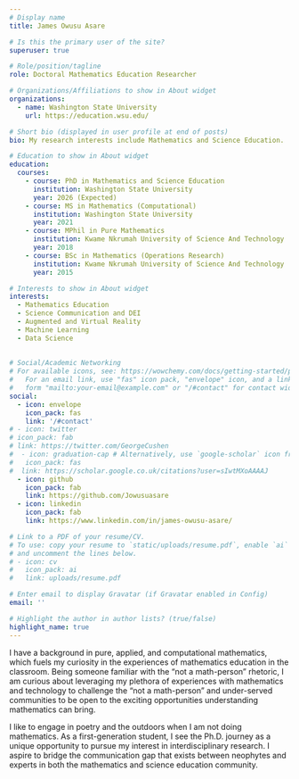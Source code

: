 ```yaml
---
# Display name
title: James Owusu Asare

# Is this the primary user of the site?
superuser: true

# Role/position/tagline
role: Doctoral Mathematics Education Researcher

# Organizations/Affiliations to show in About widget
organizations:
  - name: Washington State University
    url: https://education.wsu.edu/

# Short bio (displayed in user profile at end of posts)
bio: My research interests include Mathematics and Science Education.

# Education to show in About widget
education:
  courses:
    - course: PhD in Mathematics and Science Education
      institution: Washington State University
      year: 2026 (Expected)
    - course: MS in Mathematics (Computational)
      institution: Washington State University
      year: 2021
    - course: MPhil in Pure Mathematics
      institution: Kwame Nkrumah University of Science And Technology
      year: 2018
    - course: BSc in Mathematics (Operations Research)
      institution: Kwame Nkrumah University of Science And Technology
      year: 2015

# Interests to show in About widget
interests:
  - Mathematics Education
  - Science Communication and DEI
  - Augmented and Virtual Reality
  - Machine Learning
  - Data Science
  
   
# Social/Academic Networking
# For available icons, see: https://wowchemy.com/docs/getting-started/page-builder/#icons
#   For an email link, use "fas" icon pack, "envelope" icon, and a link in the
#   form "mailto:your-email@example.com" or "/#contact" for contact widget.
social:
  - icon: envelope
    icon_pack: fas
    link: '/#contact'
# - icon: twitter
# icon_pack: fab
# link: https://twitter.com/GeorgeCushen
#  - icon: graduation-cap # Alternatively, use `google-scholar` icon from `ai` icon pack
#   icon_pack: fas
#  link: https://scholar.google.co.uk/citations?user=sIwtMXoAAAAJ
  - icon: github
    icon_pack: fab
    link: https://github.com/Jowusuasare
  - icon: linkedin
    icon_pack: fab
    link: https://www.linkedin.com/in/james-owusu-asare/

# Link to a PDF of your resume/CV.
# To use: copy your resume to `static/uploads/resume.pdf`, enable `ai` icons in `params.toml`,
# and uncomment the lines below.
# - icon: cv
#   icon_pack: ai
#   link: uploads/resume.pdf

# Enter email to display Gravatar (if Gravatar enabled in Config)
email: ''

# Highlight the author in author lists? (true/false)
highlight_name: true
---
```

I have a background in pure, applied, and computational mathematics, which fuels my curiosity in the experiences of mathematics education in the classroom. Being someone familiar with the “not a math-person” rhetoric, I am curious about leveraging my plethora of experiences with mathematics and technology to challenge the “not a math-person” and under-served communities to be open to the exciting opportunities understanding mathematics can bring.

I like to engage in poetry and the outdoors when I am not doing mathematics. As a first-generation student, I see the Ph.D. journey as a unique opportunity to pursue my interest in interdisciplinary research. I aspire to bridge the communication gap that exists between neophytes and experts in both the mathematics and science education community.


